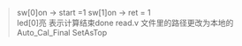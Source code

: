 > sw[0]on -> start =1 
> sw[1]on -> ret = 1  
> led[0]亮 表示计算结束done 
> read.v 文件里的路径更改为本地的 
> Auto_Cal_Final SetAsTop